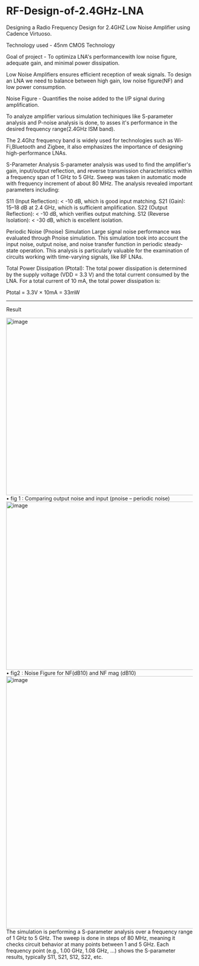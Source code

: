 # RF-Design-of-2.4GHz-LNA
Designing a Radio Frequency Design for 2.4GHZ Low Noise Amplifier using Cadence Virtuoso.

Technology used - 45nm CMOS Technology

Goal of project - To optimiza LNA's performancewith low noise figure, adequate gain, and minimal power dissipation.

Low Noise Amplifiers ensures efficient reception of weak signals. To design an LNA we need to balance between high gain, low noise figure(NF) and low power consumption.

Noise Figure - Quantifies the noise added to the I/P signal during amplification.

To analyze amplifier various simulation techiniques like S-parameter analysis and P-noise analysis is done, to asses it's performance in the desired frequency range(2.4GHz ISM band).

The 2.4Ghz frequency band is widely used for technologies such as Wi-Fi,Bluetooth and Zigbee, it also emphasizes the importance of designing high-performance LNAs.

S-Parameter Analysis
S-parameter analysis was used to find the amplifier's gain, input/output reflection, and reverse transmission characteristics within a frequency span of 1 GHz to 5 GHz. Sweep was taken in automatic mode with frequency increment of about 80 MHz. The analysis revealed important parameters including:

S11 (Input Reflection): < -10 dB, which is good input matching.
S21 (Gain): 15–18 dB at 2.4 GHz, which is sufficient amplification.
S22 (Output Reflection): < -10 dB, which verifies output matching.
S12 (Reverse Isolation): < -30 dB, which is excellent isolation.


Periodic Noise (Pnoise) Simulation
Large signal noise performance was evaluated through Pnoise simulation. This simulation took into account the input noise, output noise, and noise transfer function in periodic steady-state operation. This analysis is particularly valuable for the examination of circuits working with time-varying signals, like RF LNAs.

Total Power Dissipation (Ptotal):
The total power dissipation is determined by the supply voltage (VDD = 3.3 V) and the total 
current consumed by the LNA. For a total current of 10 mA, the total power dissipation is:

Ptotal = 3.3V × 10mA = 33mW

---------
Result

<img width="695" height="479" alt="image" src="https://github.com/user-attachments/assets/d774407a-184a-4904-95f3-b71af55e8d3d" />
•	fig 1 : Comparing output noise and input
(pnoise – periodic noise)


<img width="669" height="454" alt="image" src="https://github.com/user-attachments/assets/78d24d30-72e8-4a36-b600-2ba3981a9735" />
•	fig2 : Noise Figure for NF(dB10) and NF mag (dB10)


<img width="663" height="681" alt="image" src="https://github.com/user-attachments/assets/e0b0e81b-bbb0-4572-a327-4d676c4c4e79" />
The simulation is performing a S-parameter analysis over a frequency range of 1 GHz to 5 GHz.
The sweep is done in steps of 80 MHz, meaning it checks circuit behavior at many points between 1 and 5 GHz.
Each frequency point (e.g., 1.00 GHz, 1.08 GHz, …) shows the S-parameter results, typically S11, S21, S12, S22, etc.





